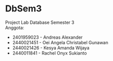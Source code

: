 # DbSem3
Project Lab Database Semester 3 <br>
Anggota:
- 2401959023 - Andreas Alexander
- 2440021451 - Oei Angela Christabel Gunawan
- 2440021426 - Kesya Amanda Wijaya
- 2440011841 - Rachel Onyx Sukianto
